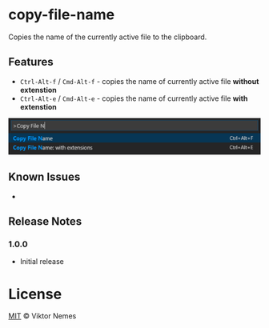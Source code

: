 # copy-file-name

Copies the name of the currently active file to the clipboard.

## Features

* `Ctrl-Alt-f` / `Cmd-Alt-f` - copies the name of currently active file **without extenstion**
* `Ctrl-Alt-e` / `Cmd-Alt-e` - copies the name of currently active file **with extenstion**

![Commands](images/copy-file-name-commands.png)

## Known Issues

-

## Release Notes

### 1.0.0

* Initial release

# License

[MIT](LICENSE) &copy; Viktor Nemes